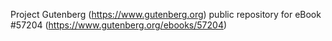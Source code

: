 Project Gutenberg (https://www.gutenberg.org) public repository for
eBook #57204 (https://www.gutenberg.org/ebooks/57204)
